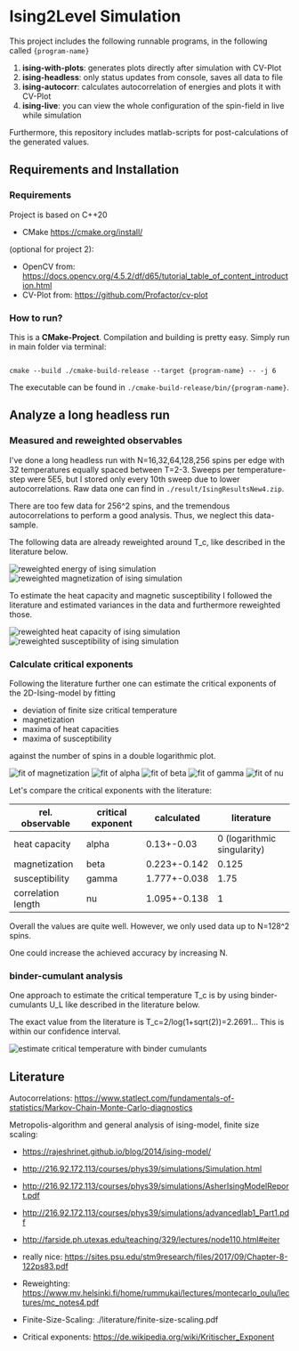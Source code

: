 # Ising2Level Simulation

This project includes the following runnable programs, in the following called `{program-name}`

1. **ising-with-plots**: generates plots directly after simulation with CV-Plot
2. **ising-headless**: only status updates from console, saves all data to file
3. **ising-autocorr**: calculates autocorrelation of energies and plots it with CV-Plot
4. **ising-live**: you can view the whole configuration of the spin-field in live while simulation

Furthermore, this repository includes matlab-scripts for post-calculations of the generated values.

## Requirements and Installation

### Requirements

Project is based on C++20

- CMake https://cmake.org/install/

(optional for project 2):

- OpenCV from: https://docs.opencv.org/4.5.2/df/d65/tutorial_table_of_content_introduction.html
- CV-Plot from: https://github.com/Profactor/cv-plot

### How to run?

This is a **CMake-Project**. Compilation and building is pretty easy. Simply run in main folder via terminal:

<code>
cmake --build ./cmake-build-release --target {program-name} -- -j 6
</code>

The executable can be found in `./cmake-build-release/bin/{program-name}`.

## Analyze a long headless run

### Measured and reweighted observables

I've done a long headless run with N=16,32,64,128,256 spins per edge with 32 temperatures equally spaced between T=2-3.
Sweeps per temperature-step were 5E5, but I stored only every 10th sweep due to lower autocorrelations. Raw data one can
find in `./result/IsingResultsNew4.zip`.

There are too few data for 256^2 spins, and the tremendous autocorrelations to perform a good analysis. Thus, we neglect
this data-sample.

The following data are already reweighted around T_c, like described in the literature below.

![reweighted energy of ising simulation](./results/plots/measuredAndRewEnergy.png)
![reweighted magnetization of ising simulation](./results/plots/measuredAndRewMagnet.png)

To estimate the heat capacity and magnetic susceptibility I followed the literature and estimated variances in the data
and furthermore reweighted those.

![reweighted heat capacity of ising simulation](./results/plots/measuredAndRewHeatCap.png)
![reweighted susceptibility of ising simulation](./results/plots/measuredAndRewSuscept.png)

### Calculate critical exponents

Following the literature further one can estimate the critical exponents of the 2D-Ising-model by fitting

- deviation of finite size critical temperature
- magnetization
- maxima of heat capacities
- maxima of susceptibility

against the number of spins in a double logarithmic plot.

![fit of magnetization](./results/plots/measuredAndRewMagnet_fit.png)
![fit of alpha](./results/plots/heatCapMax_alpha.png)
![fit of beta](./results/plots/magnet_beta.png)
![fit of gamma](./results/plots/SusceptMax_gamma.png)
![fit of nu](./results/plots/Tcrit_err_N_nu.png)

Let's compare the critical exponents with the literature:

rel. observable     |critical exponent  |calculated     |literature
---------------     |-----------------  |----------     |-----------
heat capacity       |alpha              |0.13+-0.03     |0 (logarithmic singularity)
magnetization       |beta               |0.223+-0.142   |0.125
susceptibility      |gamma              |1.777+-0.038   |1.75
correlation length  |nu                 |1.095+-0.138   |1

Overall the values are quite well. However, we only used data up to N=128^2 spins.

One could increase the achieved accuracy by increasing N.

### binder-cumulant analysis

One approach to estimate the critical temperature T_c is by using binder-cumulants U_L like described in the literature
below.

The exact value from the literature is T_c=2/log(1+sqrt(2))=2.2691... This is within our confidence interval.

![estimate critical temperature with binder cumulants](./results/plots/binderCumulant_Tcrit.png)

## Literature

Autocorrelations: https://www.statlect.com/fundamentals-of-statistics/Markov-Chain-Monte-Carlo-diagnostics

Metropolis-algorithm and general analysis of ising-model, finite size scaling:

- https://rajeshrinet.github.io/blog/2014/ising-model/
- http://216.92.172.113/courses/phys39/simulations/Simulation.html
- http://216.92.172.113/courses/phys39/simulations/AsherIsingModelReport.pdf
- http://216.92.172.113/courses/phys39/simulations/advancedlab1_Part1.pdf
- http://farside.ph.utexas.edu/teaching/329/lectures/node110.html#eiter
- really nice: https://sites.psu.edu/stm9research/files/2017/09/Chapter-8-122ps83.pdf


- Reweighting: https://www.mv.helsinki.fi/home/rummukai/lectures/montecarlo_oulu/lectures/mc_notes4.pdf
- Finite-Size-Scaling: ./literature/finite-size-scaling.pdf
- Critical exponents: https://de.wikipedia.org/wiki/Kritischer_Exponent


